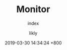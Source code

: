 ---
title: Monitor
subtitle: index
description: index
layout: post
categories: []
tags: []
menus:
    - index
author: likly
date: 2019-03-30 14:34:24 +800
version: 1.0
---